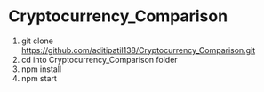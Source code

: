 # Cryptocurrency_Comparison

1) git clone https://github.com/aditipatil138/Cryptocurrency_Comparison.git
2) cd into Cryptocurrency_Comparison folder
3) npm install
4) npm start
